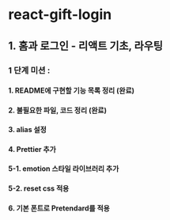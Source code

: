 # react-gift-login

## 1. 홈과 로그인 - 리액트 기초, 라우팅

### 1 단계 미션 :

#### 1. README에 구현할 기능 목록 정리  (완료)
#### 2. 불필요한 파일, 코드 정리        (완료)
#### 3. alias 설정
#### 4. Prettier 추가
#### 5-1. emotion 스타일 라이브러리 추가
#### 5-2. reset css 적용
#### 6. 기본 폰트로 Pretendard를 적용